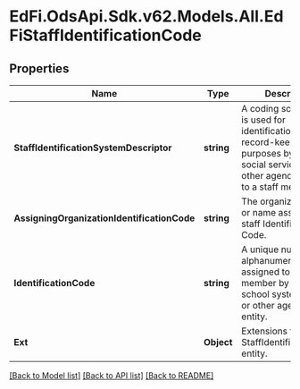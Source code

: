 # EdFi.OdsApi.Sdk.v62.Models.All.EdFiStaffIdentificationCode

## Properties

Name | Type | Description | Notes
------------ | ------------- | ------------- | -------------
**StaffIdentificationSystemDescriptor** | **string** | A coding scheme that is used for identification and record-keeping purposes by schools, social services, or other agencies to refer to a staff member. | 
**AssigningOrganizationIdentificationCode** | **string** | The organization code or name assigning the staff Identification Code. | [optional] 
**IdentificationCode** | **string** | A unique number or alphanumeric code assigned to a staff member by a school, school system, a state, or other agency or entity. | 
**Ext** | **Object** | Extensions to the StaffIdentificationCode entity. | [optional] 

[[Back to Model list]](../README.md#documentation-for-models) [[Back to API list]](../README.md#documentation-for-api-endpoints) [[Back to README]](../README.md)

